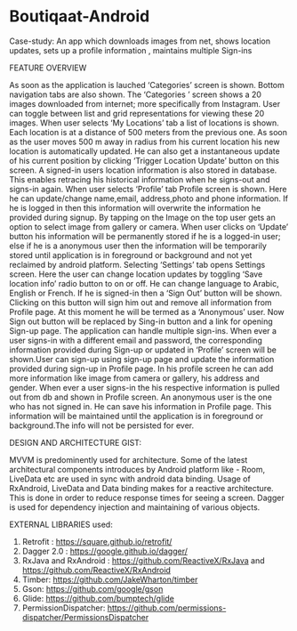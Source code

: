 # Boutiqaat-Android
Case-study: An app which downloads images from net, shows location updates, sets up a profile information , maintains multiple Sign-ins

FEATURE OVERVIEW

As soon as the application is lauched ‘Categories’ screen is shown. Bottom navigation tabs are also shown. The ‘Categories ’ screen shows a 20 images downloaded from internet; more specifically from Instagram. User can toggle between list and grid representations for viewing these 20 images. 
When user selects ‘My Locations’ tab a list of locations is shown. Each location is at a distance of 500 meters from the previous one. As soon as the user moves 500 m away in radius from his current location his new location is automatically updated. He can also get a instantaneous update of his current position by clicking ‘Trigger Location Update’ button on this screen. A signed-in users location information is also stored in database. This enables retracing his historical information when he signs-out and signs-in again.
When user selects ‘Profile’ tab Profile screen is shown. Here he can update/change name,email, address,photo and phone information. If he is logged in then this information will overwrite the information he provided during signup. By tapping on the Image on the top user gets an option to select image from gallery or camera. When user clicks on ‘Update’ button his information will be permanently stored if he is a logged-in user; else if he is a anonymous user then the information will be temporarily stored until application is in foreground or background and not yet reclaimed by android platform. 
Selecting ‘Settings’ tab opens Settings screen. Here the user can change location updates by toggling ‘Save location info’ radio button to on or off.  He can change language to Arabic, English or French. If he is signed-in then a ‘Sign Out’ button will be shown. Clicking on this button will sign him out and remove all information from Profile page. At this moment he will be termed as a ‘Anonymous’ user. Now Sign out button will be replaced by Sing-in button and a link for opening Sign-up page. 
The application can handle multiple sign-ins. When ever a user signs-in with a different email and password, the corresponding information provided during Sign-up or updated in ‘Profile’ screen will be shown.User can sign-up using sign-up page and update the information provided during sign-up in Profile page. In his profile screen he can add more information like image from camera or gallery, his address and gender. When ever a user signs-in the his respective information is pulled out from db and shown in Profile screen. An anonymous user is the one who has not signed in. He can save his information in Profile page. This information will be maintained until the application is in foreground or background.The info will not be persisted for ever.

DESIGN AND ARCHITECTURE GIST:

MVVM is predominently used for architecture. Some of the latest architectural components introduces by Android platform like - Room, LiveData etc are used in sync with android data binding. Usage of RxAndroid, LiveData and Data binding makes for a reactive architecture. This is done in order to reduce response times for seeing a screen. Dagger is used for dependency injection and maintaining of various objects.

EXTERNAL LIBRARIES used:

1)	Retrofit : https://square.github.io/retrofit/ 
2)	Dagger 2.0 : https://google.github.io/dagger/ 
3)	RxJava and RxAndroid : https://github.com/ReactiveX/RxJava and https://github.com/ReactiveX/RxAndroid 
4)	Timber: https://github.com/JakeWharton/timber
5)	Gson: https://github.com/google/gson 
6)	Glide: https://github.com/bumptech/glide 
7)	PermissionDispatcher: https://github.com/permissions-dispatcher/PermissionsDispatcher 

